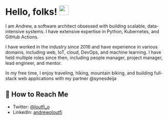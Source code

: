 # Hello, folks! <img src="https://raw.githubusercontent.com/MartinHeinz/MartinHeinz/master/wave.gif" width="30px">

I am Andrew, a software architect obsessed with building scalable, data-intensive systems. I have extensive expertise in Python, Kubernetes, and GitHub Actions. 

I have worked in the industry since 2016 and have experience in various domains, including web, IoT, cloud, DevOps, and machine learning. I have held multiple roles since then, including people manager, project manager, lead engineer, and mentor.

In my free time, I enjoy traveling, hiking, mountain biking, and building full-stack web applications with my partner @synesdeija

## 🤝 How to Reach Me
- Twitter: [@loutfi_o](https://twitter.com/loutfi_o)
- LinkedIn: [andrewoloutfi](https://www.linkedin.com/in/andrewoloutfi/)
